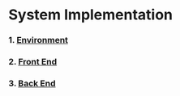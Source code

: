 # System Implementation

### 1. [Environment](Enviroment/README.md)
### 2. [Front End](Front_End/README.md)
### 3. [Back End](Back_End/README.md)
